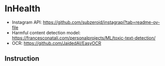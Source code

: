 # InHealth

- Instagram API: https://github.com/subzeroid/instagrapi?tab=readme-ov-file
- Harmful content detection model: https://francesconatali.com/personalprojects/ML/toxic-text-detection/
- OCR: https://github.com/JaidedAI/EasyOCR

## Instruction

